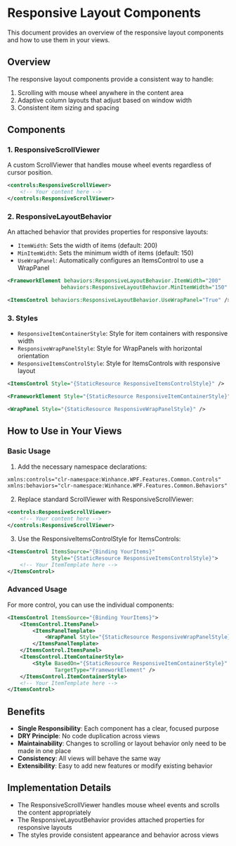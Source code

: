 # Responsive Layout Components

This document provides an overview of the responsive layout components and how to use them in your views.

## Overview

The responsive layout components provide a consistent way to handle:
1. Scrolling with mouse wheel anywhere in the content area
2. Adaptive column layouts that adjust based on window width
3. Consistent item sizing and spacing

## Components

### 1. ResponsiveScrollViewer

A custom ScrollViewer that handles mouse wheel events regardless of cursor position.

```xml
<controls:ResponsiveScrollViewer>
    <!-- Your content here -->
</controls:ResponsiveScrollViewer>
```

### 2. ResponsiveLayoutBehavior

An attached behavior that provides properties for responsive layouts:

- `ItemWidth`: Sets the width of items (default: 200)
- `MinItemWidth`: Sets the minimum width of items (default: 150)
- `UseWrapPanel`: Automatically configures an ItemsControl to use a WrapPanel

```xml
<FrameworkElement behaviors:ResponsiveLayoutBehavior.ItemWidth="200"
                 behaviors:ResponsiveLayoutBehavior.MinItemWidth="150" />

<ItemsControl behaviors:ResponsiveLayoutBehavior.UseWrapPanel="True" />
```

### 3. Styles

- `ResponsiveItemContainerStyle`: Style for item containers with responsive width
- `ResponsiveWrapPanelStyle`: Style for WrapPanels with horizontal orientation
- `ResponsiveItemsControlStyle`: Style for ItemsControls with responsive layout

```xml
<ItemsControl Style="{StaticResource ResponsiveItemsControlStyle}" />

<FrameworkElement Style="{StaticResource ResponsiveItemContainerStyle}" />

<WrapPanel Style="{StaticResource ResponsiveWrapPanelStyle}" />
```

## How to Use in Your Views

### Basic Usage

1. Add the necessary namespace declarations:

```xml
xmlns:controls="clr-namespace:Winhance.WPF.Features.Common.Controls"
xmlns:behaviors="clr-namespace:Winhance.WPF.Features.Common.Behaviors"
```

2. Replace standard ScrollViewer with ResponsiveScrollViewer:

```xml
<controls:ResponsiveScrollViewer>
    <!-- Your content here -->
</controls:ResponsiveScrollViewer>
```

3. Use the ResponsiveItemsControlStyle for ItemsControls:

```xml
<ItemsControl ItemsSource="{Binding YourItems}"
              Style="{StaticResource ResponsiveItemsControlStyle}">
    <!-- Your ItemTemplate here -->
</ItemsControl>
```

### Advanced Usage

For more control, you can use the individual components:

```xml
<ItemsControl ItemsSource="{Binding YourItems}">
    <ItemsControl.ItemsPanel>
        <ItemsPanelTemplate>
            <WrapPanel Style="{StaticResource ResponsiveWrapPanelStyle}" />
        </ItemsPanelTemplate>
    </ItemsControl.ItemsPanel>
    <ItemsControl.ItemContainerStyle>
        <Style BasedOn="{StaticResource ResponsiveItemContainerStyle}" 
               TargetType="FrameworkElement" />
    </ItemsControl.ItemContainerStyle>
    <!-- Your ItemTemplate here -->
</ItemsControl>
```

## Benefits

- **Single Responsibility**: Each component has a clear, focused purpose
- **DRY Principle**: No code duplication across views
- **Maintainability**: Changes to scrolling or layout behavior only need to be made in one place
- **Consistency**: All views will behave the same way
- **Extensibility**: Easy to add new features or modify existing behavior

## Implementation Details

- The ResponsiveScrollViewer handles mouse wheel events and scrolls the content appropriately
- The ResponsiveLayoutBehavior provides attached properties for responsive layouts
- The styles provide consistent appearance and behavior across views